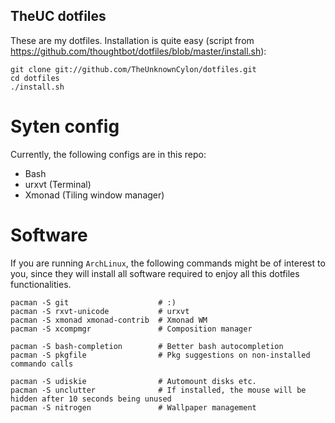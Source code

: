TheUC dotfiles
--------------

These are my dotfiles.
Installation is quite easy (script from https://github.com/thoughtbot/dotfiles/blob/master/install.sh):

    git clone git://github.com/TheUnknownCylon/dotfiles.git
    cd dotfiles
    ./install.sh


Syten config
============
Currently, the following configs are in this repo:
  
  * Bash
  * urxvt (Terminal)
  * Xmonad (Tiling window manager)

Software
========
If you are running `ArchLinux`, the following commands  might be of interest to you, since they will install all software required to enjoy all this dotfiles functionalities.

    pacman -S git                    # :)
    pacman -S rxvt-unicode           # urxvt
    pacman -S xmonad xmonad-contrib  # Xmonad WM
    pacman -S xcompmgr               # Composition manager

    pacman -S bash-completion        # Better bash autocompletion
    pacman -S pkgfile                # Pkg suggestions on non-installed commando calls
    
    pacman -S udiskie                # Automount disks etc.
    pacman -S unclutter              # If installed, the mouse will be hidden after 10 seconds being unused
    pacman -S nitrogen               # Wallpaper management
